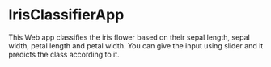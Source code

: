 # IrisClassifierApp
This Web app classifies  the iris flower based on their sepal length, sepal width, petal length and petal width.
You can give the input using slider and it predicts the class according to it.
